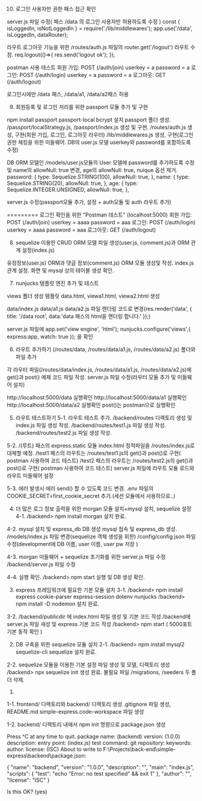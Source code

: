 10. 로그인 사용자만 권한 패스 접근 확인

server.js 파일 수정( 패스 /data 의 로그인 사용자만 허용하도록 수정 )
const { isLoggedIn, isNotLoggedIn } = require('./lib/middlewares');
app.use('/data', isLoggedIn, dataRouter);

라우트 로그아웃 기능을 위한
/routes/auth.js 파일의 router.get('/logout') 라우트 수정.
  req.logout(()=>{
    res.send('logout ok');
  });  

postman 사용 테스트
회원 가입:  POST (/auth/join) userkey = a password = a
로그인: POST (/auth/login) userkey = a password = a
로그아웃: GET (/auth/logout)

로그인시에만 /data 패스, /data/a1, /data/a2패스 허용

9. 회원등록 및 로그인 처리를 위한 passport 모듈 추가 및 구현

npm install passport passport-local bcrypt 설치
passport 폴더 생성.
/passport/localStrategy.js, /passport/index.js 생성 및 구현.
/routes/auth.js 생성, 구현(회원 가입, 로그인, 로그아웃 라우터)
/lib/middlewares.js  생성, 구현(로그인 권한 체킹을 위한 미들웨어.  DB의 user.js 모델 userkey와 password를 포함하도록 수정)

DB ORM 모델인 /models/user.js모듈의 User 모델에 password를 추가하도록 수정 및 name의 allowNull: true 변경,  age의 allowNull: true, nuique 옵션 제거.
     password: {
        type: Sequelize.STRING(100),
        allowNull: true,
      },
      name: {
        type: Sequelize.STRING(20),
        allowNull: true,
      },
      age: {
        type: Sequelize.INTEGER.UNSIGNED,
        allowNull: true,
      },

server.js 수정(passport모듈 추가, 설정 + auth모듈 및 auth 라우트 추가)

========= 
로그인 확인을 위한 "Postman 테스트" (localhost:5000)
회원 가입:  POST (/auth/join) userkey = aaaa password = aaa 
로그인: POST (/auth/login) userkey = aaaa password = aaa 
로그아웃: GET (/auth/logout)


8. sequelize 이용한 CRUD ORM 모델 파일 생성(user.js, comment.js)과 ORM 관계 설정(index.js)

유정정보(user.js) ORM과 댓글 정보(comment.js) ORM 모듈 생성및 작성.
index.js 관계 설정.
화면 및 mysql 상의 테이블 생성 확인.

7. nunjucks 템플릿 엔진 추가 및 테스트

views 폴더 생성
템플릿 data.html, viewa1.html, viewa2.html 생성

data/index.js
data/a1.js
data/a2.js 파일 랜더링 코드로 변경(res.render('data', { title: '/data root', data:'data 패스의 html을 랜더링 합니다.' });)

server.js 파일에 
app.set('view engine', 'html');
nunjucks.configure('views',{
  express:app,
  watch: true
}); 을 확인


6. 라우트 추가하기 (/routes/data, /routes/data/a1.js, /routes/data/a2.js) 폴더와 파일 추가

각 라우터 파일(/routes/data/index.js, /routes/data/a1.js, /routes/data/a2.js)에 
get()과 post() 예제 코드 파일 작성.
server.js 파일 수정(라우터 모듈 추가 및 미들웨어 설치)

http://localhost:5000/data 실행확인
http://localhost:5000/data/a1 실행확인
http://localhost:5000/data/a2 실행확인
post()는 postman으로 실행확인

5. 라우트 테스트하기
5-1.
라우트 테스트 추가. 
/backend/routes 디렉토리 생성 및 index.js 파일 생성 작성.
/backend/routes/test1.js 파일 생성 작성.
/backend/routes/test2.js 파일 생성 작성.

5-2.
/(루트) 패스의 express.static 모듈 index.html 정적파일을 /routes/index.js로 대체할 예정.
/test1 패스의 라우트는 /routes/test1.js의 get()과 post()로 구현( postman 사용하여 코드 테스트)
/test2 패스의 라우트는 /routes/test2.js의 get()과 post()로 구현( postman 사용하여 코드 테스트)
server.js 파일에 라우트 모듈 로드와 라우트 미들웨어 설정

5-3. 
에러 발생시 에러 send() 할 수 있도록 코드 변경.
.env 파일의 COOKIE_SECRET=first_cookie_secret 추가.(세션 모듈에서 사용하므로..)

4. 더 많은 로그 정보 출력을 위한 morgan 모듈 설치+mysql 설치, sequelize 설정
4-1.
/backend> npm install morgan
설치 완료.

4-2. mysql 설치 및 express_db DB 생성
mysql 접속 및 express_db 생성.
/models/index.js 파일 변경(sequelize 객체 생성을 위한)
/config/config.json 파일 수정(development에 DB 이름, user 이름, user pw 저장 )

4-3. morgan 미들웨어 + sequelize 초기화를 위한 server.js 파일 수정
/backend/server.js 파일 수정

4-4. 실행 확인.
/backend> npm start
실행 및 DB 생성 확인.


3. express 프레임워크에 필요한 기본 모듈 설치
3-1.
/backend> npm install express cookie-parser express-session dotenv nunjucks
/backend> npm install -D nodemon
설치 완료.

3-2.
/backend/publicdir 에 index.html 파일 생성 및 기본 코드 작성
/backend에 server.js 파일 새성 및 express 기본 코드 작성
/backend> npm start 
( 5000포트 기본 동작 확인 )

2. DB 구축을 위한 sequelize 모듈 설치 
2-1.
/backend> npm install mysql2 sequelize-cli sequelize
설치 완료.

2-2.
sequelize 모듈을 이용한 기본 설정 파일 생성 및 모델, 디렉토리 생성 
/backend> npx sequelize init
생성 완료.
불필요 파일 /migrations, /seeders 두 폴더 삭제.

1.
1-1.
frontend/ 디렉토리와
backend/ 디렉토리 생성
.gitignore 파일 생성,
README.md
simple-express.code-workspace 파일 생성

1-2.
backend/ 디렉토리 내에서
npm init 명령으로 package.json 생성

Press ^C at any time to quit.
package name: (backend)
version: (1.0.0)
description:
entry point: (index.js)
test command:
git repository:
keywords:
author:
license: (ISC)
About to write to F:\Projects\back-end\simple-express\backend\package.json:

{
  "name": "backend",
  "version": "1.0.0",
  "description": "",
  "main": "index.js",
  "scripts": {
    "test": "echo \"Error: no test specified\" && exit 1"
  },
  "author": "",
  "license": "ISC"
}


Is this OK? (yes)

